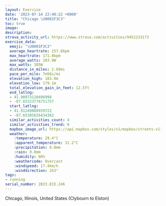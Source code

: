 ```yaml
---
layout: Exercise
date: '2023-07-14 22:40:22 +0000'
title: "Chicago \U0001F3C3"
toc: true
image:
description:
strava_activity_url: https://www.strava.com/activities/9452233173
exercise_data:
  emoji: "\U0001F3C3"
  average_heartrate: 157.6bpm
  max_heartrate: 171.0bpm
  average_watts: 283.9W
  max_watts: 385W
  distance_in_miles: 2.69mi
  pace_per_mile: 7m56s/mi
  elevation_high: 183.0m
  elevation_low: 179.1m
  total_elevation_gain_in_feet: 12.5ft
  end_latlng:
  - 41.90973110496998
  - -87.65323776751757
  start_latlng:
  - 41.91249880939722
  - -87.65305026434362
  similar_activities_count: 4
  similar_activities_trend: 0
  mapbox_image_url: https://api.mapbox.com/styles/v1/mapbox/streets-v11/static/path-5+787af2-1.0(uly~Fv%60_vOu%40jAi%40%60AiA%7CAm%40~%40sBtCaAbBm%40z%40%7B%40rAMVCLHxBBfFAdGHfB%40bAAlDEd%40%40PFn%40%40%7C%40VnBNz%40Nn%40Fj%40d%40tCDXFHPGdC_BhJoGrJ%7BG~%40i%40fAu%40h%40YvAaApAq%40VKn%40e%40nAe%40%60Am%40%5CKnA%7B%40vBcAhAo%40d%40Ul%40c%40XGx%40IdFc%40bAOl%40EbASh%40Ub%40%5BtB%7DBZc%40BU%40iA%3FiDKoG%3F%7D%40Ey%40BwGK%7BNBgBEcF%40wECOIAg%40Xq%40n%40%7BC~BQR_%40X%5Dd%40iBpAkDdDm%40%5E_Af%40%5DXq%40b%40u%40%5Eo%40n%40EH%5DPk%40h%40),pin-s-s+e5b22e(-87.65468,41.91451),pin-s-f+89ae00(-87.65232999999996,41.90864999999999)/auto/800x800?access_token=pk.eyJ1Ijoiam9zaGJlY2ttYW4iLCJhIjoiY205eWR2aDd1MWZ6djJrbXc4a3M0bWZleiJ9.XiG9OWkNcZk2QzjJbxLB4A
  weather:
    :temperature: 29.4°C
    :apparent_temperature: 31.2°C
    :precipitation: 0.0mm
    :rain: 0.0mm
    :humidity: 60%
    :weathercode: Overcast
    :windspeed: 17.4km/h
    :winddirection: 243°
tags:
- running
serial_number: 2023.ECE.246
---
```

Chicago, Illinois, United States (Clybourn to Elston)
